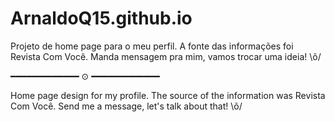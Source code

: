 # ArnaldoQ15.github.io
Projeto de home page para o meu perfil. A fonte das informações foi Revista Com Você.
Manda mensagem pra mim, vamos trocar uma ideia! \õ/

━━━━━━━━━━━━━ ⊙ ━━━━━━━━━━━━━

Home page design for my profile. The source of the information was Revista Com Você. Send me a message, let's talk about that! \õ/